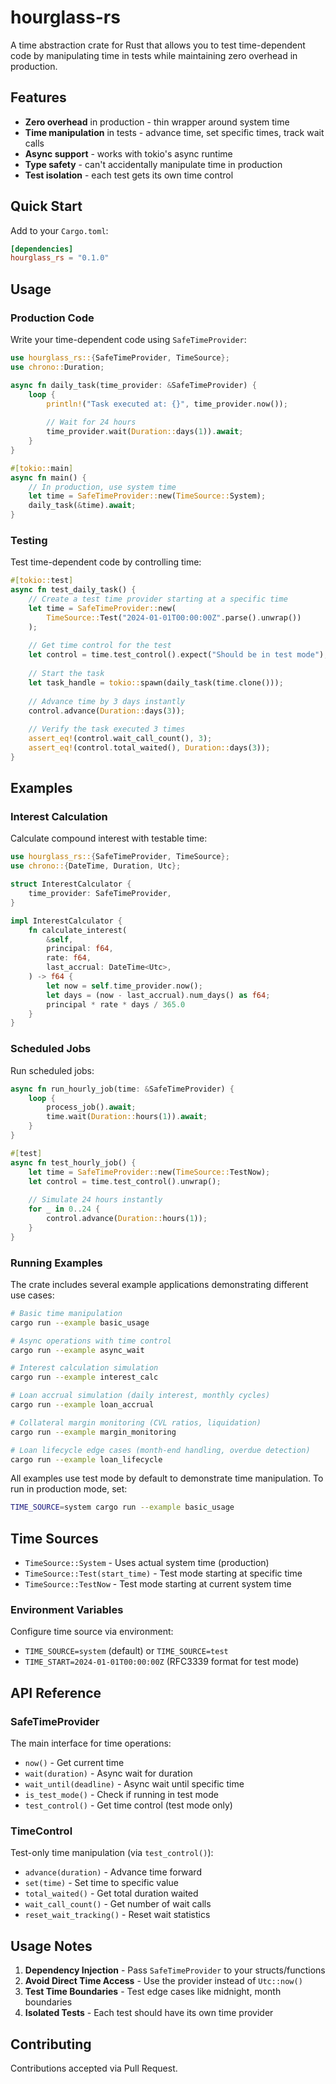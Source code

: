 # hourglass-rs 

A time abstraction crate for Rust that allows you to test time-dependent code by manipulating time in tests while maintaining zero overhead in production.

## Features

- **Zero overhead** in production - thin wrapper around system time
- **Time manipulation** in tests - advance time, set specific times, track wait calls
- **Async support** - works with tokio's async runtime  
- **Type safety** - can't accidentally manipulate time in production
- **Test isolation** - each test gets its own time control

## Quick Start

Add to your `Cargo.toml`:
```toml
[dependencies]
hourglass_rs = "0.1.0"
```

## Usage

### Production Code

Write your time-dependent code using `SafeTimeProvider`:

```rust
use hourglass_rs::{SafeTimeProvider, TimeSource};
use chrono::Duration;

async fn daily_task(time_provider: &SafeTimeProvider) {
    loop {
        println!("Task executed at: {}", time_provider.now());
        
        // Wait for 24 hours
        time_provider.wait(Duration::days(1)).await;
    }
}

#[tokio::main]
async fn main() {
    // In production, use system time
    let time = SafeTimeProvider::new(TimeSource::System);
    daily_task(&time).await;
}
```

### Testing

Test time-dependent code by controlling time:

```rust
#[tokio::test]
async fn test_daily_task() {
    // Create a test time provider starting at a specific time
    let time = SafeTimeProvider::new(
        TimeSource::Test("2024-01-01T00:00:00Z".parse().unwrap())
    );
    
    // Get time control for the test
    let control = time.test_control().expect("Should be in test mode");
    
    // Start the task
    let task_handle = tokio::spawn(daily_task(time.clone()));
    
    // Advance time by 3 days instantly
    control.advance(Duration::days(3));
    
    // Verify the task executed 3 times
    assert_eq!(control.wait_call_count(), 3);
    assert_eq!(control.total_waited(), Duration::days(3));
}
```

## Examples

### Interest Calculation

Calculate compound interest with testable time:

```rust
use hourglass_rs::{SafeTimeProvider, TimeSource};
use chrono::{DateTime, Duration, Utc};

struct InterestCalculator {
    time_provider: SafeTimeProvider,
}

impl InterestCalculator {
    fn calculate_interest(
        &self,
        principal: f64,
        rate: f64,
        last_accrual: DateTime<Utc>,
    ) -> f64 {
        let now = self.time_provider.now();
        let days = (now - last_accrual).num_days() as f64;
        principal * rate * days / 365.0
    }
}
```

### Scheduled Jobs

Run scheduled jobs:

```rust
async fn run_hourly_job(time: &SafeTimeProvider) {
    loop {
        process_job().await;
        time.wait(Duration::hours(1)).await;
    }
}

#[test]
async fn test_hourly_job() {
    let time = SafeTimeProvider::new(TimeSource::TestNow);
    let control = time.test_control().unwrap();
    
    // Simulate 24 hours instantly
    for _ in 0..24 {
        control.advance(Duration::hours(1));
    }
}
```

### Running Examples

The crate includes several example applications demonstrating different use cases:

```bash
# Basic time manipulation
cargo run --example basic_usage

# Async operations with time control
cargo run --example async_wait

# Interest calculation simulation
cargo run --example interest_calc

# Loan accrual simulation (daily interest, monthly cycles)
cargo run --example loan_accrual

# Collateral margin monitoring (CVL ratios, liquidation)
cargo run --example margin_monitoring

# Loan lifecycle edge cases (month-end handling, overdue detection)
cargo run --example loan_lifecycle
```

All examples use test mode by default to demonstrate time manipulation. To run in production mode, set:
```bash
TIME_SOURCE=system cargo run --example basic_usage
```

## Time Sources

- `TimeSource::System` - Uses actual system time (production)
- `TimeSource::Test(start_time)` - Test mode starting at specific time
- `TimeSource::TestNow` - Test mode starting at current system time

### Environment Variables

Configure time source via environment:
- `TIME_SOURCE=system` (default) or `TIME_SOURCE=test`  
- `TIME_START=2024-01-01T00:00:00Z` (RFC3339 format for test mode)

## API Reference

### SafeTimeProvider

The main interface for time operations:

- `now()` - Get current time
- `wait(duration)` - Async wait for duration
- `wait_until(deadline)` - Async wait until specific time
- `is_test_mode()` - Check if running in test mode
- `test_control()` - Get time control (test mode only)

### TimeControl

Test-only time manipulation (via `test_control()`):

- `advance(duration)` - Advance time forward
- `set(time)` - Set time to specific value
- `total_waited()` - Get total duration waited
- `wait_call_count()` - Get number of wait calls
- `reset_wait_tracking()` - Reset wait statistics

## Usage Notes

1. **Dependency Injection** - Pass `SafeTimeProvider` to your structs/functions
2. **Avoid Direct Time Access** - Use the provider instead of `Utc::now()`
3. **Test Time Boundaries** - Test edge cases like midnight, month boundaries
4. **Isolated Tests** - Each test should have its own time provider

## Contributing

Contributions accepted via Pull Request.